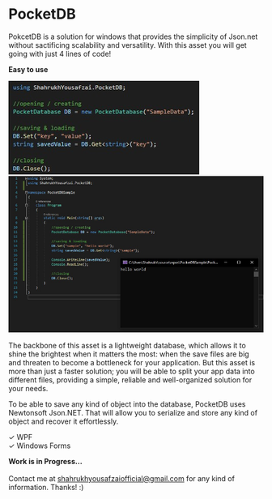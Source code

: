 # PocketDB
PokcetDB is a solution for windows that provides the simplicity of Json.net without sactificing scalability and versatility. With this asset you will get going with just 4 lines of code!

</b><b>Easy to use</b>

![Easy to use](screenshots/first.jpg)
![Easy to use](screenshots/second.jpg)

The backbone of this asset is a lightweight database, which allows it to shine the brightest when it matters the most: when the save files are big and threaten to become a bottleneck for your application. But this asset is more than just a faster solution; you will be able to split your app data into different files, providing a simple, reliable and well-organized solution for your needs.

To be able to save any kind of object into the database, PocketDB uses Newtonsoft Json.NET. That will allow you to serialize and store any kind of object and recover it effortlessly.

✓ WPF <br />
✓ Windows Forms <br />

<b>Work is in Progress...</b> 
<br /> <br />
Contact me at shahrukhyousafzaiofficial@gmail.com for any kind of information. Thanks! :) 
